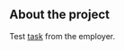## About the project

Test [task](https://docs.google.com/document/d/1fl4eCKdpSXUNyu899NCKaDy_fdHcVPDE-GoO9siZPX4/edit) from the employer.
